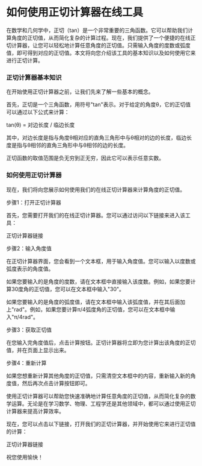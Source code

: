 如何使用正切计算器在线工具
=============

在数学和几何学中，正切（tan）是一个非常重要的三角函数。它可以帮助我们计算角度的正切值，从而简化复杂的计算过程。现在，我们提供了一个便捷的在线正切计算器，让您可以轻松地计算任意角度的正切值。只需输入角度的度数或弧度值，即可得到对应的正切值。本文将向您介绍该工具的基本知识以及如何使用它来进行正切计算。

### 正切计算器基本知识

在开始使用正切计算器之前，让我们先来了解一些基本的概念。

首先，正切是一个三角函数，用符号"tan"表示。对于给定的角度θ，它的正切值可以通过以下公式来计算：

tan(θ) = 对边长度 / 临边长度

其中，对边长度是指与角度θ相对应的直角三角形中与θ相对的边的长度，临边长度是指与θ相邻的直角三角形中与θ相邻的边的长度。

正切函数的取值范围是负无穷到正无穷，因此它可以表示任意实数。

### 如何使用正切计算器

现在，我们将向您展示如何使用我们的在线正切计算器来计算角度的正切值。

步骤1：打开正切计算器

首先，您需要打开我们的在线正切计算器。您可以通过访问以下链接来进入该工具：

正切计算器链接

步骤2：输入角度值

在正切计算器界面，您会看到一个文本框，用于输入角度值。您可以输入以度数或弧度表示的角度值。

如果您要输入的是角度的度数，请在文本框中直接输入该度数。例如，如果您要计算30度角的正切值，您可以在文本框中输入"30"。

如果您要输入的是角度的弧度值，请在文本框中输入该弧度值，并在其后面加上"rad"。例如，如果您要计算π/4弧度角的正切值，您可以在文本框中输入"π/4rad"。

步骤3：获取正切值

在您输入完角度值后，点击计算按钮。正切计算器将立即为您计算出该角度的正切值，并在页面上显示出来。

步骤4：重新计算

如果您想重新计算其他角度的正切值，只需清空文本框中的内容，重新输入新的角度值，然后再次点击计算按钮即可。

使用正切计算器可以帮助您快速准确地计算任意角度的正切值，从而简化复杂的数学运算。无论是在学习数学、物理、工程学还是其他领域中，都可以通过使用正切计算器来提高计算效率。

现在，您可以点击以下链接，打开我们的正切计算器，并开始使用它来进行正切值的计算：

正切计算器链接

祝您使用愉快！